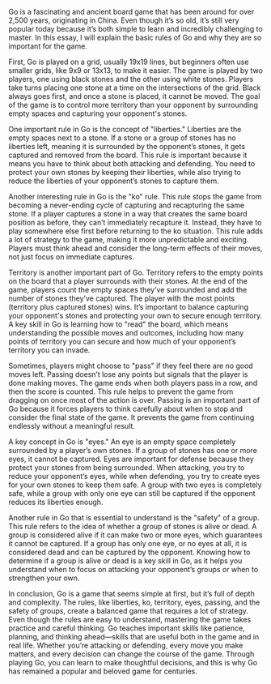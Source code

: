 Go is a fascinating and ancient board game that has been around for over 2,500 years, originating in China. Even though it’s so old, it’s still very popular today because it’s both simple to learn and incredibly challenging to master. In this essay, I will explain the basic rules of Go and why they are so important for the game.

First, Go is played on a grid, usually 19x19 lines, but beginners often use smaller grids, like 9x9 or 13x13, to make it easier. The game is played by two players, one using black stones and the other using white stones. Players take turns placing one stone at a time on the intersections of the grid. Black always goes first, and once a stone is placed, it cannot be moved. The goal of the game is to control more territory than your opponent by surrounding empty spaces and capturing your opponent's stones.

One important rule in Go is the concept of "liberties." Liberties are the empty spaces next to a stone. If a stone or a group of stones has no liberties left, meaning it is surrounded by the opponent’s stones, it gets captured and removed from the board. This rule is important because it means you have to think about both attacking and defending. You need to protect your own stones by keeping their liberties, while also trying to reduce the liberties of your opponent’s stones to capture them.

Another interesting rule in Go is the "ko" rule. This rule stops the game from becoming a never-ending cycle of capturing and recapturing the same stone. If a player captures a stone in a way that creates the same board position as before, they can’t immediately recapture it. Instead, they have to play somewhere else first before returning to the ko situation. This rule adds a lot of strategy to the game, making it more unpredictable and exciting. Players must think ahead and consider the long-term effects of their moves, not just focus on immediate captures.

Territory is another important part of Go. Territory refers to the empty points on the board that a player surrounds with their stones. At the end of the game, players count the empty spaces they’ve surrounded and add the number of stones they’ve captured. The player with the most points (territory plus captured stones) wins. It’s important to balance capturing your opponent's stones and protecting your own to secure enough territory. A key skill in Go is learning how to "read" the board, which means understanding the possible moves and outcomes, including how many points of territory you can secure and how much of your opponent’s territory you can invade.

Sometimes, players might choose to "pass" if they feel there are no good moves left. Passing doesn’t lose any points but signals that the player is done making moves. The game ends when both players pass in a row, and then the score is counted. This rule helps to prevent the game from dragging on once most of the action is over. Passing is an important part of Go because it forces players to think carefully about when to stop and consider the final state of the game. It prevents the game from continuing endlessly without a meaningful result.

A key concept in Go is "eyes." An eye is an empty space completely surrounded by a player’s own stones. If a group of stones has one or more eyes, it cannot be captured. Eyes are important for defense because they protect your stones from being surrounded. When attacking, you try to reduce your opponent’s eyes, while when defending, you try to create eyes for your own stones to keep them safe. A group with two eyes is completely safe, while a group with only one eye can still be captured if the opponent reduces its liberties enough.

Another rule in Go that is essential to understand is the "safety" of a group. This rule refers to the idea of whether a group of stones is alive or dead. A group is considered alive if it can make two or more eyes, which guarantees it cannot be captured. If a group has only one eye, or no eyes at all, it is considered dead and can be captured by the opponent. Knowing how to determine if a group is alive or dead is a key skill in Go, as it helps you understand when to focus on attacking your opponent’s groups or when to strengthen your own.

In conclusion, Go is a game that seems simple at first, but it’s full of depth and complexity. The rules, like liberties, ko, territory, eyes, passing, and the safety of groups, create a balanced game that requires a lot of strategy. Even though the rules are easy to understand, mastering the game takes practice and careful thinking. Go teaches important skills like patience, planning, and thinking ahead—skills that are useful both in the game and in real life. Whether you’re attacking or defending, every move you make matters, and every decision can change the course of the game. Through playing Go, you can learn to make thoughtful decisions, and this is why Go has remained a popular and beloved game for centuries.
